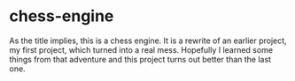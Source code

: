 # chess-engine
As the title implies, this is a chess engine.
It is a rewrite of an earlier project, my first project, which turned into a real mess.
Hopefully I learned some things from that adventure and this project turns out better than the last one.
